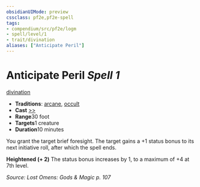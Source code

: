 ```yaml
---
obsidianUIMode: preview
cssclass: pf2e,pf2e-spell
tags:
- compendium/src/pf2e/logm
- spell/level/1
- trait/divination
aliases: ["Anticipate Peril"]
---
```

# Anticipate Peril *Spell 1*   
[divination](/rules/traits/divination.md)  

- **Traditions**: [arcane](/rules/traits/arcane.md), [occult](/rules/traits/occult.md)
- **Cast** [>>](/rules/core-rulebook/chapter-9-playing-the-game.md#Actions "Two-Action") 
- **Range**30 foot
- **Targets**1 creature
- **Duration**10 minutes

You grant the target brief foresight. The target gains a +1 status bonus to its next initiative roll, after which the spell ends.

**Heightened (+ 2)** The status bonus increases by 1, to a maximum of +4 at 7th level.

*Source: Lost Omens: Gods & Magic p. 107*